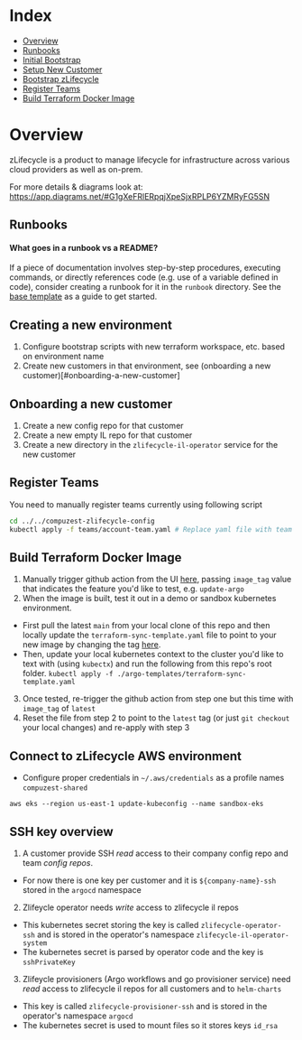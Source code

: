 # Index
- [Overview](#overview)
- [Runbooks](#runbooks)
- [Initial Bootstrap](./runbook/setup/initial-bootstrap.md)
- [Setup New Customer](./runbook/setup/new-customer-setup.md)
- [Bootstrap zLifecycle](./runbook/setup/bootstrap-zlifecycle.md)
- [Register Teams](#register-teams)
- [Build Terraform Docker Image](build-terraform-docker-image)

# Overview

zLifecycle is a product to manage lifecycle for infrastructure across various cloud providers as well as on-prem.

For more details & diagrams look at: https://app.diagrams.net/#G1gXeFRlERpqjXpeSjxRPLP6YZMRyFG5SN

## Runbooks

#### What goes in a runbook vs a README?
If a piece of documentation involves step-by-step procedures, executing commands, or directly references code (e.g. use of a variable defined in code), consider creating a runbook for it in the `runbook` directory. See the [base template](./runbook/template.md) as a guide to get started.

## Creating a new environment
1. Configure bootstrap scripts with new terraform workspace, etc. based on environment name
1. Create new customers in that environment, see (onboarding a new customer)[#onboarding-a-new-customer]

## Onboarding a new customer
1. Create a new config repo for that customer
1. Create a new empty IL repo for that customer
1. Create a new directory in the `zlifecycle-il-operator` service for the new customer

## Register Teams

You need to manually register teams currently using following script

```bash
cd ../../compuzest-zlifecycle-config
kubectl apply -f teams/account-team.yaml # Replace yaml file with team name for the team you want to register
```

## Build Terraform Docker Image

1. Manually trigger github action from the UI [here](https://github.com/CompuZest/zlifecycle/actions/workflows/main.yaml), passing `image_tag` value that indicates the feature you'd like to test, e.g. `update-argo`
2. When the image is built, test it out in a demo or sandbox kubernetes environment.
- First pull the latest `main` from your local clone of this repo and then locally update the `terraform-sync-template.yaml` file to point to your new image by changing the tag [here](https://github.com/CompuZest/zlifecycle/blob/4c536ee9223434d996449e1aa53345332d1a0ef9/argo-templates/terraform-sync-template.yaml#L117).
- Then, update your local kubernetes context to the cluster you'd like to text with (using `kubectx`) and run the following from this repo's root folder.
`kubectl apply -f ./argo-templates/terraform-sync-template.yaml`
3. Once tested, re-trigger the github action from step one but this time with `image_tag` of `latest`
4. Reset the file from step 2 to point to the `latest` tag (or just `git checkout` your local changes) and re-apply with step 3


## Connect to zLifecycle AWS environment
- Configure proper credentials in `~/.aws/credentials` as a profile names `compuzest-shared`
```
aws eks --region us-east-1 update-kubeconfig --name sandbox-eks
```

## SSH key overview

1. A customer provide SSH _read_ access to their company config repo and team _config repos_.
- For now there is one key per customer and it is `${company-name}-ssh` stored in the `argocd` namespace
2. Zlifeycle operator needs _write_ access to zlifecycle il repos
- This kubernetes secret storing the key is called `zlifecycle-operator-ssh` and is stored in the operator's namespace `zlifecycle-il-operator-system`
- The kubernetes secret is parsed by operator code and the key is `sshPrivateKey`
3. Zlifeycle provisioners (Argo workflows and go provisioner service) need _read_ access to zlifecycle il repos for all customers and to `helm-charts`
- This key is called `zlifecycle-provisioner-ssh` and is stored in the operator's namespace `argocd`
- The kubernetes secret is used to mount files so it stores keys `id_rsa`